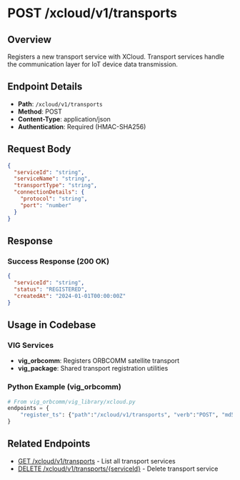 # POST /xcloud/v1/transports

## Overview
Registers a new transport service with XCloud. Transport services handle the communication layer for IoT device data transmission.

## Endpoint Details
- **Path**: `/xcloud/v1/transports`
- **Method**: POST
- **Content-Type**: application/json
- **Authentication**: Required (HMAC-SHA256)

## Request Body
```json
{
  "serviceId": "string",
  "serviceName": "string",
  "transportType": "string",
  "connectionDetails": {
    "protocol": "string",
    "port": "number"
  }
}
```

## Response
### Success Response (200 OK)
```json
{
  "serviceId": "string",
  "status": "REGISTERED",
  "createdAt": "2024-01-01T00:00:00Z"
}
```

## Usage in Codebase

### VIG Services
- **vig_orbcomm**: Registers ORBCOMM satellite transport
- **vig_package**: Shared transport registration utilities

### Python Example (vig_orbcomm)
```python
# From vig_orbcomm/vig_library/xcloud.py
endpoints = {
    "register_ts": {"path":"/xcloud/v1/transports", "verb":"POST", "md5":False, "auth":False}
}
```

## Related Endpoints
- [GET /xcloud/v1/transports](v1-transports-get.md) - List all transport services
- [DELETE /xcloud/v1/transports/{serviceId}](v1-transports-serviceId-delete.md) - Delete transport service